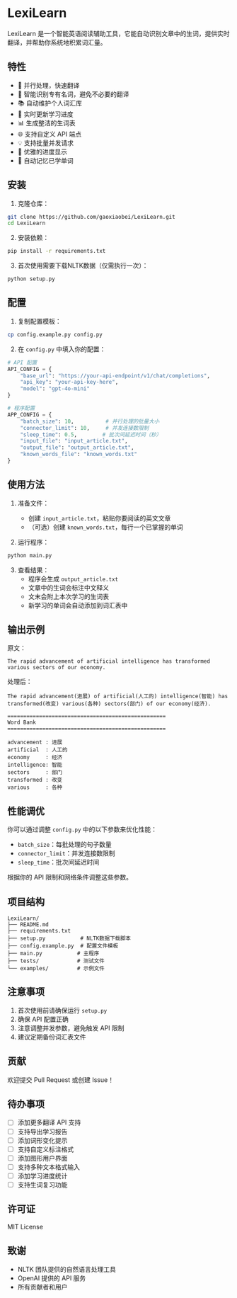 # LexiLearn

LexiLearn 是一个智能英语阅读辅助工具，它能自动识别文章中的生词，提供实时翻译，并帮助你系统地积累词汇量。

## 特性

- 🚀 并行处理，快速翻译
- 🎯 智能识别专有名词，避免不必要的翻译
- 📚 自动维护个人词汇库
- 🔄 实时更新学习进度
- 📊 生成整洁的生词表
- 🌐 支持自定义 API 端点
- 💡 支持批量并发请求
- 🎨 优雅的进度显示
- 📝 自动记忆已学单词

## 安装

1. 克隆仓库：
```bash
git clone https://github.com/gaoxiaobei/LexiLearn.git
cd LexiLearn
```

2. 安装依赖：
```bash
pip install -r requirements.txt
```

3. 首次使用需要下载NLTK数据（仅需执行一次）：
```bash
python setup.py
```

## 配置

1. 复制配置模板：
```bash
cp config.example.py config.py
```

2. 在 `config.py` 中填入你的配置：
```python
# API 配置
API_CONFIG = {
    "base_url": "https://your-api-endpoint/v1/chat/completions",
    "api_key": "your-api-key-here",
    "model": "gpt-4o-mini"
}

# 程序配置
APP_CONFIG = {
    "batch_size": 10,          # 并行处理的批量大小
    "connector_limit": 10,     # 并发连接数限制
    "sleep_time": 0.5,        # 批次间延迟时间（秒）
    "input_file": "input_article.txt",
    "output_file": "output_article.txt",
    "known_words_file": "known_words.txt"
}
```

## 使用方法

1. 准备文件：
   - 创建 `input_article.txt`，粘贴你要阅读的英文文章
   - （可选）创建 `known_words.txt`，每行一个已掌握的单词

2. 运行程序：
```bash
python main.py
```

3. 查看结果：
   - 程序会生成 `output_article.txt`
   - 文章中的生词会标注中文释义
   - 文末会附上本次学习的生词表
   - 新学习的单词会自动添加到词汇表中

## 输出示例

原文：
```text
The rapid advancement of artificial intelligence has transformed various sectors of our economy.
```

处理后：
```text
The rapid advancement(进展) of artificial(人工的) intelligence(智能) has transformed(改变) various(各种) sectors(部门) of our economy(经济).

==================================================
Word Bank
==================================================

advancement : 进展
artificial  : 人工的
economy     : 经济
intelligence: 智能
sectors     : 部门
transformed : 改变
various     : 各种
```

## 性能调优

你可以通过调整 `config.py` 中的以下参数来优化性能：

- `batch_size`：每批处理的句子数量
- `connector_limit`：并发连接数限制
- `sleep_time`：批次间延迟时间

根据你的 API 限制和网络条件调整这些参数。

## 项目结构

```
LexiLearn/
├── README.md
├── requirements.txt
├── setup.py           # NLTK数据下载脚本
├── config.example.py  # 配置文件模板
├── main.py           # 主程序
├── tests/            # 测试文件
└── examples/         # 示例文件
```

## 注意事项

1. 首次使用前请确保运行 `setup.py`
2. 确保 API 配置正确
3. 注意调整并发参数，避免触发 API 限制
4. 建议定期备份词汇表文件

## 贡献

欢迎提交 Pull Request 或创建 Issue！

## 待办事项

- [ ] 添加更多翻译 API 支持
- [ ] 支持导出学习报告
- [ ] 添加词形变化提示
- [ ] 支持自定义标注格式
- [ ] 添加图形用户界面
- [ ] 支持多种文本格式输入
- [ ] 添加学习进度统计
- [ ] 支持生词复习功能

## 许可证

MIT License

## 致谢

- NLTK 团队提供的自然语言处理工具
- OpenAI 提供的 API 服务
- 所有贡献者和用户
